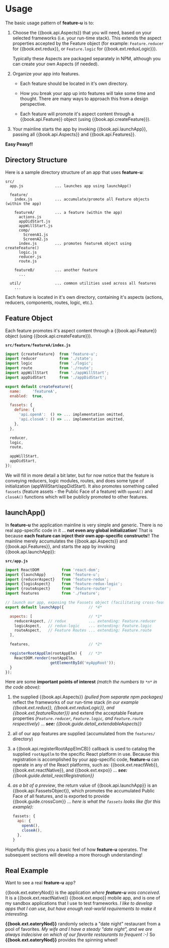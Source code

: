 # Usage

The basic usage pattern of **feature-u** is to:

1. Choose the {{book.api.Aspects}} that you will need, based on your
   selected frameworks (i.e. your run-time stack).  This extends the
   aspect properties accepted by the Feature object (for example:
   `Feature.reducer` for {{book.ext.redux}}, or `Feature.logic` for
   {{book.ext.reduxLogic}}).

   Typically these Aspects are packaged separately in NPM, although you
   can create your own Aspects (if needed).

1. Organize your app into features.

   * Each feature should be located in it's own directory.

   * How you break your app up into features will take some time and
     thought.  There are many ways to approach this from a design
     perspective.

   * Each feature will promote it's aspect content through a
     {{book.api.Feature}} object (using {{book.api.createFeature}}).

1. Your mainline starts the app by invoking {{book.api.launchApp}},
   passing all {{book.api.Aspects}} and {{book.api.Features}}.

**Easy Peasy!!**


## Directory Structure

Here is a sample directory structure of an app that uses **feature-u**:

```
src/
  app.js              ... launches app using launchApp()

  feature/
    index.js          ... accumulate/promote all Feature objects (within the app)

    featureA/         ... a feature (within the app)
      actions.js
      appDidStart.js
      appWillStart.js
      comp/
        ScreenA1.js
        ScreenA2.js
      index.js        ... promotes featureA object using createFeature()
      logic.js
      reducer.js
      route.js

    featureB/         ... another feature
      ...

  util/               ... common utilities used across all features
    ...
```

Each feature is located in it's own directory, containing it's aspects
(actions, reducers, components, routes, logic, etc.).

## Feature Object

Each feature promotes it's aspect content through a
{{book.api.Feature}} object (using {{book.api.createFeature}}).

**`src/feature/featureA/index.js`**
```js
import {createFeature}  from 'feature-u';
import reducer          from './state';
import logic            from './logic';
import route            from './route';
import appWillStart     from './appWillStart';
import appDidStart      from './appDidStart';

export default createFeature({
  name:     'featureA',
  enabled:  true,

  fassets: {
    define: {
      'api.openA':  () => ... implementation omitted,
      'api.closeA': () => ... implementation omitted,
    },
  },

  reducer,
  logic,
  route,

  appWillStart,
  appDidStart,
});
```

We will fill in more detail a bit later, but for now notice that the
feature is conveying reducers, logic modules, routes, and does some
type of initialization (appWillStart/appDidStart).  It also promotes
something called `fassets` (feature assets - the Public Face of a
feature) with `openA()` and `closeA()` functions which will be publicly
promoted to other features.


## launchApp()

In **feature-u** the application mainline is very simple and generic.
There is no real app-specific code in it ... **not even any global
initialization**!  That is because **each feature can inject their own
app-specific constructs**!!  The mainline merely accumulates the
{{book.api.Aspects}} and {{book.api.Features}}, and starts the app by
invoking {{book.api.launchApp}}:

**`src/app.js`**
```js
import ReactDOM          from 'react-dom';
import {launchApp}       from 'feature-u';
import {reducerAspect}   from 'feature-redux';
import {logicAspect}     from 'feature-redux-logic';
import {routeAspect}     from 'feature-router';
import features          from './feature';

// launch our app, exposing the Fassets object (facilitating cross-feature communication)
export default launchApp({           // *4*

  aspects: [                         // *1*
    reducerAspect, // redux          ... extending: Feature.reducer
    logicAspect,   // redux-logic    ... extending: Feature.logic
    routeAspect,   // Feature Routes ... extending: Feature.route
  ],

  features,                          // *2*

  registerRootAppElm(rootAppElm) {   // *3*
    ReactDOM.render(rootAppElm,
                    getElementById('myAppRoot'));
  }
});
```

Here are some **important points of interest** _(match the numbers to
`*n*` in the code above)_:

1. the supplied {{book.api.Aspects}} _(pulled from separate npm
   packages)_ reflect the frameworks of our run-time stack _(in our
   example {{book.ext.redux}}, {{book.ext.reduxLogic}}, and
   {{book.ext.featureRouter}})_ and extend the acceptable Feature
   properties _(`Feature.reducer`, `Feature.logic`, and
   `Feature.route` respectively)_ ... _**see:**
   {{book.guide.detail_extendableAspects}}_

2. all of our app features are supplied (accumulated from the
   `features/` directory)

3. a {{book.api.registerRootAppElmCB}} callback is used to catalog the
   supplied `rootAppElm` to the specific React platform in use.
   Because this registration is accomplished by your app-specific
   code, **feature-u** can operate in any of the React platforms, such
   as: {{book.ext.reactWeb}}, {{book.ext.reactNative}}, and
   {{book.ext.expo}} ... _**see:**
   {{book.guide.detail_reactRegistration}}_

4. _as a bit of a preview_, the return value of {{book.api.launchApp}}
   is an {{book.api.FassetsObject}}, which promotes the accumulated
   Public Face of all features, and is exported to provide
   {{book.guide.crossCom}} ... _here is what the `fassets` looks like
   (for this example):_

   ```js
   fassets: {
     api: {
       openA(),
       closeA(),
     },
   }
   ```

Hopefully this gives you a basic feel of how **feature-u** operates.
The subsequent sections will develop a more thorough understanding!


## Real Example

Want to see a real **feature-u** app?

{{book.ext.eateryNod}} is the application _where **feature-u** was
conceived_.  It is a {{book.ext.reactNative}} {{book.ext.expo}} mobile
app, and is one of my sandbox applications that I use to test
frameworks.  _I like to develop apps that I can use, but have enough
real-world requirements to make it interesting._

**{{book.ext.eateryNod}}** randomly selects a "date night" restaurant
from a pool of favorites.  _My wife and I have a steady "date night",
and we are always indecisive on which of our favorite restaurants to
frequent :-)_ So **{{book.ext.eateryNod}}** provides the spinning
wheel!
